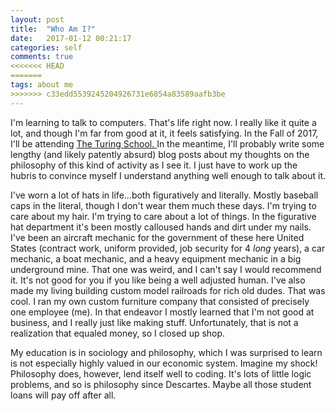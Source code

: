 ```yaml
---
layout: post
title:  "Who Am I?"
date:   2017-01-12 00:21:17
categories: self
comments: true
<<<<<<< HEAD
=======
tags: about me
>>>>>>> c33edd5539245204926731e6854a83589aafb3be
---
```


I'm learning to talk to computers. That's life right now. I really like it quite a lot, and though I'm far from good at it, it feels satisfying. In the Fall of 2017, I'll be attending <a href= "http://www.turing.io"> The Turing School. </a> In the meantime, I'll probably write some lengthy (and likely patently absurd) blog posts about my thoughts on the philosophy of this kind of activity as I see it. I just have to work up the hubris to convince myself I understand anything well enough to talk about it.

I've worn a lot of hats in life...both figuratively and literally. Mostly baseball caps in the literal, though I don't wear them much these days. I'm trying to care about my hair. I'm trying to care about a lot of things. In the figurative hat department it's been mostly calloused hands and dirt under my nails. I've been an aircraft mechanic for the government of these here United States (contract work, uniform provided, job security for 4 *long* years), a car mechanic, a boat mechanic, and a heavy equipment mechanic in a big underground mine. That one was weird, and I can't say I would recommend it. It's not good for you if you like being a well adjusted human. I've also made my living building custom model railroads for rich old dudes. That was cool. I ran my own custom furniture company that consisted of precisely one employee (me). In that endeavor I mostly learned that I'm not good at business, and I really just like making stuff. Unfortunately, that is not a realization that equaled money, so I closed up shop.

My education is in sociology and philosophy, which I was surprised to learn is not especially highly valued in our economic system. Imagine my shock! Philosophy does, however, lend itself well to coding. It's lots of little logic problems, and so is philosophy since Descartes. Maybe all those student loans will pay off after all.
